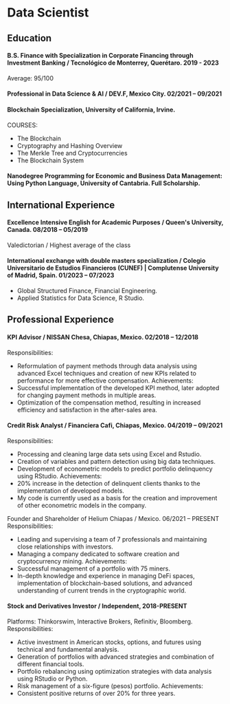 # Data Scientist

## Education

#### B.S. Finance with Specialization in Corporate Financing through Investment Banking / Tecnológico de Monterrey, Querétaro. 2019 - 2023
Average: 95/100

#### Professional in Data Science & AI / DEV.F, Mexico City. 02/2021 – 09/2021

#### Blockchain Specialization, University of California, Irvine. 
COURSES:
- The Blockchain
- Cryptography and Hashing Overview
- The Merkle Tree and Cryptocurrencies
- The Blockchain System

#### Nanodegree Programming for Economic and Business Data Management: Using Python Language, University of Cantabria. Full Scholarship.

## International Experience

#### Excellence Intensive English for Academic Purposes / Queen's University, Canada. 08/2018 – 05/2019
Valedictorian / Highest average of the class

#### International exchange with double masters specialization / Colegio Universitario de Estudios Financieros (CUNEF) | Complutense University of Madrid, Spain. 01/2023 – 07/2023
- Global Structured Finance, Financial Engineering.
- Applied Statistics for Data Science, R Studio.

## Professional Experience

#### KPI Advisor / NISSAN Chesa, Chiapas, Mexico. 02/2018 – 12/2018
Responsibilities:
- Reformulation of payment methods through data analysis using advanced Excel techniques and creation of new KPIs related to performance for more effective compensation.
Achievements:
- Successful implementation of the developed KPI method, later adopted for changing payment methods in multiple areas.
- Optimization of the compensation method, resulting in increased efficiency and satisfaction in the after-sales area.

#### Credit Risk Analyst / Financiera Cafi, Chiapas, Mexico. 04/2019 – 09/2021
Responsibilities:
- Processing and cleaning large data sets using Excel and Rstudio.
- Creation of variables and pattern detection using big data techniques.
- Development of econometric models to predict portfolio delinquency using RStudio.
Achievements:
- 20% increase in the detection of delinquent clients thanks to the implementation of developed models.
- My code is currently used as a basis for the creation and improvement of other econometric models in the company.

Founder and Shareholder of Helium Chiapas / Mexico. 06/2021 – PRESENT
Responsibilities:
- Leading and supervising a team of 7 professionals and maintaining close relationships with investors.
- Managing a company dedicated to software creation and cryptocurrency mining.
Achievements:
- Successful management of a portfolio with 75 miners.
- In-depth knowledge and experience in managing DeFi spaces, implementation of blockchain-based solutions, and advanced understanding of current trends in the cryptographic world.

#### Stock and Derivatives Investor / Independent, 2018-PRESENT
Platforms: Thinkorswim, Interactive Brokers, Refinitiv, Bloomberg.
Responsibilities:
- Active investment in American stocks, options, and futures using technical and fundamental analysis.
- Generation of portfolios with advanced strategies and combination of different financial tools.
- Portfolio rebalancing using optimization strategies with data analysis using RStudio or Python.
- Risk management of a six-figure (pesos) portfolio.
Achievements:
- Consistent positive returns of over 20% for three years.



